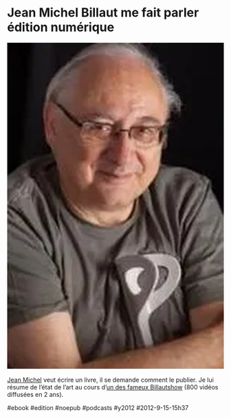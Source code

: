 # Jean Michel Billaut me fait parler édition numérique

![](_i/billaut.webp)

[Jean Michel](http://billaut.typepad.com) veut écrire un livre, il se demande comment le publier. Je lui résume de l’état de l’art au cours d’[un des fameux Billautshow](http://billaut.typepad.com/jm/2012/09/connaissez-vous-thierry-crouzet-from-s%C3%A9te-excellente-discussion-sur-l%C3%A9dition-10-et-20.html) (800 vidéos diffusées en 2 ans).



#ebook #edition #noepub #podcasts #y2012 #2012-9-15-15h37
